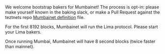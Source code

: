 We welcome bootstrap bakers for Mumbainet! The process is opt-in: please make yourself known in the baking slack, or make a Pull Request against the teztnets repo [Mumbainet definition](https://github.com/oxheadalpha/teztnets/blob/main/mumbainet/values.yaml) file.

For the first 8192 blocks, Mumbainet will run the Lima protocol. Please start your Lima bakers.

Once running Mumbai, Mumbainet will have 8 second blocks (twice faster than mainnet).
